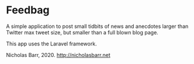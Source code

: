 Feedbag
===

A simple application to post small tidbits of news and anecdotes 
larger than Twitter max tweet size, but smaller than a full blown blog 
page.

This app uses the Laravel framework.




Nicholas Barr, 2020. http://nicholasbarr.net
